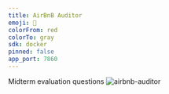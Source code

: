 ```yaml
---
title: AirBnB Auditor
emoji: 🧐
colorFrom: red
colorTo: gray
sdk: docker
pinned: false
app_port: 7860
---
```

Midterm evaluation questions
![airbnb-auditor](https://github.com/sivabalan/AIE3/assets/1521706/76d7cf32-fd80-4353-88d8-238157511c8a)
